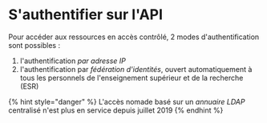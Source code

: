 # S'authentifier sur l'API

Pour accéder aux ressources en accès contrôlé, 2 modes d'authentification sont possibles :

1. l'authentification _par adresse IP_
2. l'authentification par _fédération d'identités_, ouvert automatiquement à tous les personnels de l'enseignement supérieur et de la recherche \(ESR\)

{% hint style="danger" %}
L'accès nomade basé sur un _annuaire LDAP_ centralisé n'est plus en service depuis juillet 2019
{% endhint %}



  

 

 

